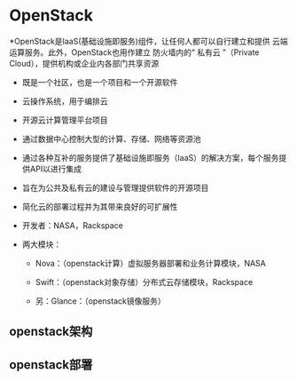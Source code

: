 # OpenStack

*OpenStack是IaaS(基础设施即服务)组件，让任何人都可以自行建立和提供 云端运算服务。此外，OpenStack也用作建立 防火墙内的“ 私有云 ”（Private Cloud），提供机构或企业内各部门共享资源

 * 既是一个社区，也是一个项目和一个开源软件

 * 云操作系统，用于编排云

 * 开源云计算管理平台项目

 * 通过数据中心控制大型的计算、存储、网络等资源池

 * 通过各种互补的服务提供了基础设施即服务（IaaS）的解决方案，每个服务提供API以进行集成

 * 旨在为公共及私有云的建设与管理提供软件的开源项目

 * 简化云的部署过程并为其带来良好的可扩展性

 * 开发者：NASA，Rackspace

 * 两大模块：

	 * Nova：（openstack计算）虚拟服务器部署和业务计算模块，NASA

	 * Swift：（openstack对象存储）分布式云存储模块，Rackspace

	 * 另：Glance：（openstack镜像服务）







## openstack架构



## openstack部署
